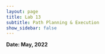 ```yaml
---
layout: page
title: Lab 13
subtitle: Path Planning & Execution
show_sidebar: false
---
```


**Date: May, 2022**
